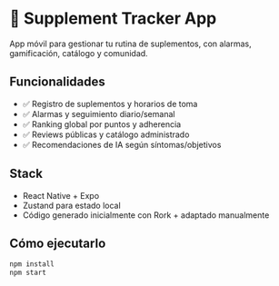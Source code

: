 # 🧪 Supplement Tracker App

App móvil para gestionar tu rutina de suplementos, con alarmas, gamificación, catálogo y comunidad.

## Funcionalidades

- ✅ Registro de suplementos y horarios de toma
- ✅ Alarmas y seguimiento diario/semanal
- ✅ Ranking global por puntos y adherencia
- ✅ Reviews públicas y catálogo administrado
- ✅ Recomendaciones de IA según síntomas/objetivos

## Stack

- React Native + Expo
- Zustand para estado local
- Código generado inicialmente con Rork + adaptado manualmente

## Cómo ejecutarlo

```bash
npm install
npm start

